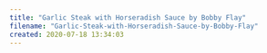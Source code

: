 ```yaml
---
title: "Garlic Steak with Horseradish Sauce by Bobby Flay"
filename: "Garlic-Steak-with-Horseradish-Sauce-by-Bobby-Flay"
created: 2020-07-18 13:34:03
---
```

